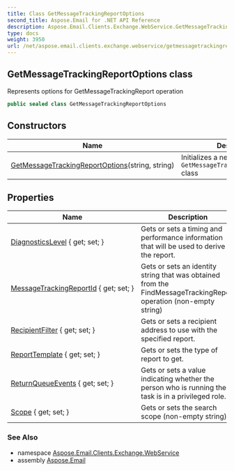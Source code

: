 ```yaml
---
title: Class GetMessageTrackingReportOptions
second_title: Aspose.Email for .NET API Reference
description: Aspose.Email.Clients.Exchange.WebService.GetMessageTrackingReportOptions class. Represents options for GetMessageTrackingReport operation
type: docs
weight: 3950
url: /net/aspose.email.clients.exchange.webservice/getmessagetrackingreportoptions/
---
```

## GetMessageTrackingReportOptions class

Represents options for GetMessageTrackingReport operation

```csharp
public sealed class GetMessageTrackingReportOptions
```

## Constructors

| Name | Description |
| --- | --- |
| [GetMessageTrackingReportOptions](getmessagetrackingreportoptions/)(string, string) | Initializes a new instance of the `GetMessageTrackingReportOptions` class |

## Properties

| Name | Description |
| --- | --- |
| [DiagnosticsLevel](../../aspose.email.clients.exchange.webservice/getmessagetrackingreportoptions/diagnosticslevel/) { get; set; } | Gets or sets a timing and performance information that will be used to derive the report. |
| [MessageTrackingReportId](../../aspose.email.clients.exchange.webservice/getmessagetrackingreportoptions/messagetrackingreportid/) { get; set; } | Gets or sets an identity string that was obtained from the FindMessageTrackingReport operation (non-empty string) |
| [RecipientFilter](../../aspose.email.clients.exchange.webservice/getmessagetrackingreportoptions/recipientfilter/) { get; set; } | Gets or sets a recipient address to use with the specified report. |
| [ReportTemplate](../../aspose.email.clients.exchange.webservice/getmessagetrackingreportoptions/reporttemplate/) { get; set; } | Gets or sets the type of report to get. |
| [ReturnQueueEvents](../../aspose.email.clients.exchange.webservice/getmessagetrackingreportoptions/returnqueueevents/) { get; set; } | Gets or sets a value indicating whether the person who is running the task is in a privileged role. |
| [Scope](../../aspose.email.clients.exchange.webservice/getmessagetrackingreportoptions/scope/) { get; set; } | Gets or sets the search scope (non-empty string) |

### See Also

* namespace [Aspose.Email.Clients.Exchange.WebService](../../aspose.email.clients.exchange.webservice/)
* assembly [Aspose.Email](../../)


